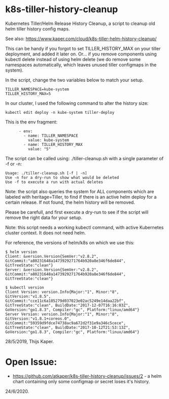 # k8s-tiller-history-cleanup

Kubernetes Tiller/Helm Release History Cleanup, a script to cleanup old helm tiller history config maps.

See also: https://www.kaper.com/cloud/k8s-tiller-helm-history-cleanup/

This can be handy if you forgot to set TILLER_HISTORY_MAX on your tiller deployment, and added it later on.
Or... if you remove components using kubectl delete instead of using helm delete (we do remove some namespaces
automatically, which leaves unused tiller configmaps in the system).

In the script, change the two variables below to match your setup.
```
TILLER_NAMESPACE=kube-system
TILLER_HISTORY_MAX=5
```

In our cluster, I used the following command to alter the history size:
```
kubectl edit deploy -n kube-system tiller-deploy
```

This is the env fragment:
```
      - env:
        - name: TILLER_NAMESPACE
          value: kube-system
        - name: TILLER_HISTORY_MAX
          value: "5"
```

The script can be called using: ./tiller-cleanup.sh with a single parameter of -f or -n:
```
Usage: ./tiller-cleanup.sh [-f | -n]
Use -n for a dry-run to show what would be deleted
Use -f to execute a run with actual deletes
```

Note: the script also queries the system for ALL components which are labeled with heritage=Tiller,
to find if there is an active helm deploy for a certain release. If not found, the helm history
will be removed.

Please be carefull, and first execute a dry-run to see if the script will remove the right
data for your setup.

Note: this script needs a working kubectl command, with active Kubernetes cluster context. It does not need helm.

For reference, the versions of helm/k8s on which we use this:
```
$ helm version
Client: &version.Version{SemVer:"v2.8.2", GitCommit:"a80231648a1473929271764b920a8e346f6de844", GitTreeState:"clean"}
Server: &version.Version{SemVer:"v2.8.2", GitCommit:"a80231648a1473929271764b920a8e346f6de844", GitTreeState:"clean"}

$ kubectl version
Client Version: version.Info{Major:"1", Minor:"8", GitVersion:"v1.8.5", GitCommit:"cce11c6a185279d037023e02ac5249e14daa22bf", GitTreeState:"clean", BuildDate:"2017-12-07T16:16:03Z", GoVersion:"go1.8.3", Compiler:"gc", Platform:"linux/amd64"}
Server Version: version.Info{Major:"1", Minor:"8", GitVersion:"v1.8.1+coreos.0", GitCommit:"59359d9fdce74738ac9a672d2f31e9a346c5cece", GitTreeState:"clean", BuildDate:"2017-10-12T21:53:13Z", GoVersion:"go1.8.3", Compiler:"gc", Platform:"linux/amd64"}
```


28/5/2019, Thijs Kaper.

# Open Issue:

  * https://github.com/atkaper/k8s-tiller-history-cleanup/issues/2 - a helm chart containing only some configmap or secret loses it's history.

24/6/2020.

